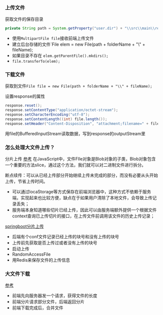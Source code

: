 ### 上传文件
获取文件的保存目录

```java
private String path = System.getProperty("user.dir") + "\\src\\main\\resources\\static\\uploadFile\\";
```

- 使用`MultipartFile file`接收前端上传文件
- 建立后台存储的文件`File elem = new File(path + folderName + "\\" + fileName);
- 如果目录不存在 `elem.getParentFile().mkdirs();`
- `file.transferTo(elem);`

### 下载文件
获取到文件`File file = new File(path + folderName + "\\" + fileName);`

设置response的属性
```java
response.reset();
response.setContentType("application/octet-stream");
response.setCharacterEncoding("utf-8");
response.setContentLength((int) file.length());
response.setHeader("Content-Disposition", "attachment;filename=" + fileName);
```

用file的BufferedInputStream读取数据，写到response的outputStream里

### 怎么处理大文件上传？
分片上传
[参考](https://segmentfault.com/a/1190000038588015)
在JavaScript中，文件FIle对象是Blob对象的子类，Blob对象包含一个重要的方法slice，通过这个方法，我们就可以对二进制文件进行拆分。

断点续传：可以从已经上传部分开始继续上传未完成的部分，而没有必要从头开始上传，节省上传时间。
- 可以通过locaStorage等方式保存在前端浏览器中，这种方式不依赖于服务端，实现起来也比较方便，缺点在于如果用户清除了本地文件，会导致上传记录丢失；
- 服务端本身知道哪些切片已经上传，因此可以由服务端额外提供一个根据文件context查询已上传切片的接口，在上传文件前调用该文件的历史上传记录；

[springboot分片上传](https://cloud.tencent.com/developer/article/1541199)

- 后端有个conf文件记录已经上传的块号和没有上传的块号
- 上传前先获取是否上传过或者没有上传的块号
- 启动上传
- RandomAccessFile
- 用Redis来保存文件的上传信息

### 大文件下载
[参考](https://blog.csdn.net/weixin_52210557/article/details/124097574)
- 前端先向服务器发一个请求，获得文件的长度
- 前端分片请求部分文件，后端返回分片
- 前端下载完成后，合并文件